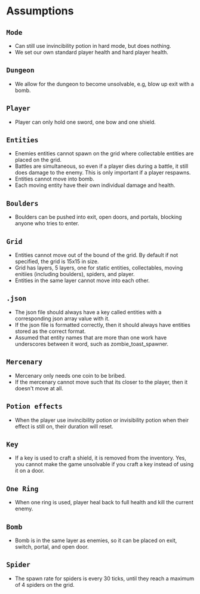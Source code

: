 # Assumptions

## `Mode`
* Can still use invincibility potion in hard mode, but does nothing.
* We set our own standard player health and hard player health.

## `Dungeon`
* We allow for the dungeon to become unsolvable, e.g, blow up exit with a bomb.

## `Player`
* Player can only hold one sword, one bow and one shield.

## `Entities`
* Enemies entities cannot spawn on the grid where collectable entities are placed on the grid.
* Battles are simultaneous, so even if a player dies during a battle, it still does damage to the enemy. This is only important if a player respawns.
* Entities cannot move into bomb.
* Each moving entity have their own individual damage and health.

## `Boulders`
* Boulders can be pushed into exit, open doors, and portals, blocking anyone who tries to enter.

## `Grid`
* Entities cannot move out of the bound of the grid. By default if not specified, the grid is 15x15 in size.
* Grid has layers, 5 layers, one for static entities, collectables, moving enitiies (including boulders), spiders, and player.
* Entities in the same layer cannot move into each other.

## `.json`
* The json file should always have a key called entities with a corresponding json array value with it.
* If the json file is formatted correctly, then it should always have entities stored as the correct format.
* Assumed that entity names that are more than one work have underscores between it word, such as zombie_toast_spawner.

## `Mercenary`
* Mercenary only needs one coin to be bribed.
* If the mercenary cannot move such that its closer to the player, then it doesn't move at all.

## `Potion effects`
* When the player use invincibility potion or invisibility potion when their effect is still on, their duration will reset.

## `Key`
* If a key is used to craft a shield, it is removed from the inventory. Yes, you cannot make the game unsolvable if you craft a key instead of using it on a door.

## `One Ring`
* When one ring is used, player heal back to full health and kill the current enemy.

## `Bomb`
* Bomb is in the same layer as enemies, so it can be placed on exit, switch, portal, and open door.

## `Spider`
* The spawn rate for spiders is every 30 ticks, until they reach a maximum of 4 spiders on the grid.